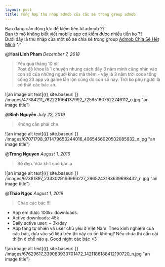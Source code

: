 ```yaml
---
layout: post
title: Tổng hợp thu nhập admob của các ae trong group admob
---
```

Bạn đang cần động lực để kiếm tiền từ admob ??  
Bạn tò mò không biết viết mobile app có kiếm được nhiều tiền ko ??  
Dưới đây là thu nhập của một số ae chia sẻ trong group [Admob Chia Sẻ Hết Mình](https://www.facebook.com/groups/1409955539055567) ^.^

@**Hoai Linh Pham**  *December 7, 2018*  
> Yêu quá tháng 10 ơi!  
> Post để khoe là 1 chuyện nhưng cách đây 3 năm mình cũng nhìn vào con số của những người khác mà thèm - vậy là 3 năm trời code tổng cộng 23 app và game lẫn lộn cũng dc con số này. Trời ko phụ người là có thật các bác ah.  

![an image alt text]({{ site.baseurl }} /images/47384211_762221064137992_725851607622746112_o.jpg "an image title")  


@**Bình Nguyễn** *July 22, 2019*  
> Không cần phải che  

![an image alt text]({{ site.baseurl }} /images/67071798_971479653244016_4065456020502085632_n.jpg "an image title")  

@**Trong Nguyen** *August 1, 2019*  
> Số đẹp. Vừa khít các bác ạ  

![an image alt text]({{ site.baseurl }} /images/67381897_2333029166966227_2865243193639698432_n.jpg "an image title")  

@**Thảo Ngọc** *August 1, 2019*
> Chào các bác !!!
- App em được 100k+ downloads.
- Active downloads: 45k
- Daily active user: ~ 3k/day
- App tăng tự nhiên và user chủ yếu ở Việt Nam.
Theo kinh nghiệm của các bác, dựa vào số liệu trên thì vậy có ổn không?
Nếu chưa thì cần cải thiện ở chỗ nào ạ. Good night các bác <3

![an image alt text]({{ site.baseurl }} /images/67629617_339083933701472_1421186188412190720_n.jpg "an image title") 
